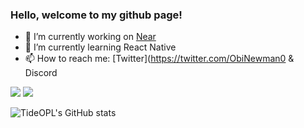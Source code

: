 ### Hello, welcome to my github page!

- 🔭 I’m currently working on [Near](https://nearsocial.app)
- 🌱 I’m currently learning React Native
- 📫 How to reach me: [Twitter](https://twitter.com/ObiNewman0 & Discord

![](https://img.shields.io/twitch/status/SharkyE2?color=red&style=for-the-badge)
![](https://img.shields.io/twitter/follow/ObiNewman0?color=red&style=for-the-badge)

![TideOPL's GitHub stats](https://github-readme-stats.vercel.app/api?username=TideOPL&theme=synthwave&show_icons=true)
